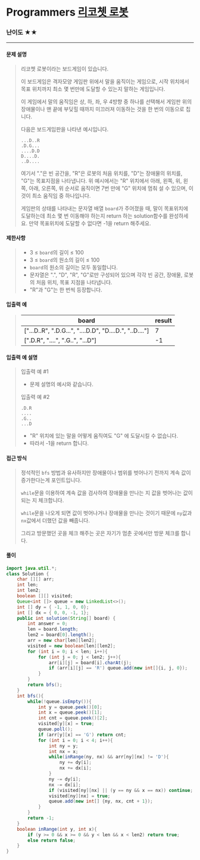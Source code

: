 # Programmers [리코쳇 로봇](https://school.programmers.co.kr/learn/courses/30/lessons/169199)

### 난이도 ★★

---

#### 문제 설명

> 리코쳇 로봇이라는 보드게임이 있습니다.
>
> 이 보드게임은 격자모양 게임판 위에서 말을 움직이는 게임으로, 시작 위치에서 목표 위치까지 최소 몇 번만에 도달할 수 있는지 말하는 게임입니다.
>
> 이 게임에서 말의 움직임은 상, 하, 좌, 우 4방향 중 하나를 선택해서 게임판 위의 장애물이나 맨 끝에 부딪힐 때까지 미끄러져 이동하는 것을 한 번의 이동으로 칩니다.
>
> 다음은 보드게임판을 나타낸 예시입니다.
>
> ```
> ...D..R
> .D.G...
> ....D.D
> D....D.
> ..D....
> ```
>
> 여기서 "."은 빈 공간을, "R"은 로봇의 처음 위치를, "D"는 장애물의 위치를, "G"는 목표지점을 나타냅니다.
> 위 예시에서는 "R" 위치에서 아래, 왼쪽, 위, 왼쪽, 아래, 오른쪽, 위 순서로 움직이면 7번 만에 "G" 위치에 멈춰 설 수 있으며, 이것이 최소 움직임 중 하나입니다.
>
> 게임판의 상태를 나타내는 문자열 배열 `board`가 주어졌을 때, 말이 목표위치에 도달하는데 최소 몇 번 이동해야 하는지 return 하는 solution함수를 완성하세요. 만약 목표위치에 도달할 수 없다면 -1을 return 해주세요.

#### 제한사항

>- 3 ≤ `board`의 길이 ≤ 100
>  - 3 ≤ `board`의 원소의 길이 ≤ 100
>  - `board`의 원소의 길이는 모두 동일합니다.
>  - 문자열은 ".", "D", "R", "G"로만 구성되어 있으며 각각 빈 공간, 장애물, 로봇의 처음 위치, 목표 지점을 나타냅니다.
>  - "R"과 "G"는 한 번씩 등장합니다.

#### 입출력 예

> | board                                                   | result |
> | ------------------------------------------------------- | ------ |
> | ["...D..R", ".D.G...", "....D.D", "D....D.", "..D...."] | 7      |
> | [".D.R", "....", ".G..", "...D"]                        | -1     |

#### 입출력 예 설명

> 입출력 예 #1
>
> - 문제 설명의 예시와 같습니다.
>
> 입출력 예 #2
> 
> ```
> .D.R
> ....
> .G..
> ...D
> ```
>
> - "R" 위치에 있는 말을 어떻게 움직여도 "G" 에 도달시킬 수 없습니다.
>- 따라서 -1을 return 합니다.

#### 접근 방식

> 정석적인 `bfs` 방법과 유사하지만 장애물이나 범위를 벗어나기 전까지 계속 값이 증가한다는게 포인트입니다.
>
> `while`문을 이용하여 계속 값을 검사하여 장애물을 만나는 지 값을 벗어나는 값이 되는 지 체크합니다.
>
> `while`문을 나오게 되면 값이 벗어나거나 장애물을 만나는 것이기 때문에 `ny`값과 `nx`값에서 더했던 값을 빼줍니다.
>
> 그리고 방문했던 곳을 체크 해주는 곳은 자기가 멈춘 곳에서만 방문 체크를 합니다.

#### 풀이

```java
import java.util.*;
class Solution {
    char [][] arr;
    int len;
    int len2;
    boolean [][] visited;
    Queue<int []> queue = new LinkedList<>();
    int [] dy = { -1, 1, 0, 0};
    int [] dx = { 0, 0, -1, 1};
    public int solution(String[] board) {
        int answer = 0;
        len = board.length;
        len2 = board[0].length();
        arr = new char[len][len2];
        visited = new boolean[len][len2];
        for (int i = 0; i < len; i++){
            for (int j = 0; j < len2; j++){
                arr[i][j] = board[i].charAt(j);
                if (arr[i][j] == 'R') queue.add(new int[]{i, j, 0});
            }
        }
        return bfs();
    }
    int bfs(){
        while(!queue.isEmpty()){           
            int y = queue.peek()[0];
            int x = queue.peek()[1];
            int cnt = queue.peek()[2];
            visited[y][x] = true;
            queue.poll();
            if (arr[y][x] == 'G') return cnt;
            for (int i = 0; i < 4; i++){
                int ny = y;
                int nx = x;
                while(inRange(ny, nx) && arr[ny][nx] != 'D'){
                    ny += dy[i];
                    nx += dx[i];
                }
                ny -= dy[i];
                nx -= dx[i];
                if (visited[ny][nx] || (y == ny && x == nx)) continue;
                visited[ny][nx] = true;
                queue.add(new int[] {ny, nx, cnt + 1});
            }
        }
        return -1;
    }
    boolean inRange(int y, int x){
        if (y >= 0 && x >= 0 && y < len && x < len2) return true;
        else return false;
    }
}
```

